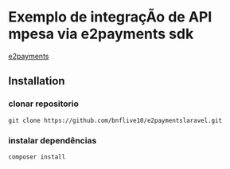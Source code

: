 # Exemplo de integraçÃo de API mpesa via e2payments sdk

[e2payments](https://e2payments.explicador.co.mz)

## Installation

### clonar repositorio
```
git clone https://github.com/bnflive10/e2paymentslaravel.git
```
### instalar dependências
```
composer install
```
